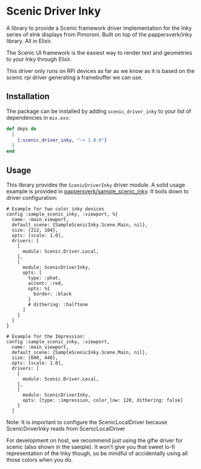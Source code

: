 # Scenic Driver Inky

A library to provide a Scenic framework driver implementation for the Inky series of eInk displays from Pimoroni. Built on top of the pappersverk/inky library. All in Elixir.

The Scenic UI framework is the easiest way to render text and geometries to your Inky through Elixir.

This driver only runs on RPi devices as far as we know as it is based on the scenic rpi driver generating a framebuffer we can use.

## Installation

The package can be installed
by adding `scenic_driver_inky` to your list of dependencies in `mix.exs`:

```elixir
def deps do
  [
    {:scenic_driver_inky, "~> 1.0.0"}
  ]
end
```

## Usage

This library provides the `ScenicDriverInky` driver module. A solid usage example is provided in [pappersverk/sample_scenic_inky](https://github.com/pappersverk/sample_scenic_inky). It boils down to driver configuration:

```
# Example for two color inky devices
config :sample_scenic_inky, :viewport, %{
  name: :main_viewport,
  default_scene: {SampleScenicInky.Scene.Main, nil},
  size: {212, 104},
  opts: [scale: 1.0],
  drivers: [
    [
      module: Scenic.Driver.Local,
    ],
    [
      module: ScenicDriverInky,
      opts: [
        type: :phat,
        accent: :red,
        opts: %{
          border: :black
        }
        # dithering: :halftone
      ]
    ]
  ]
}

# Example for the Impression:
config :sample_scenic_inky, :viewport,
  name: :main_viewport,
  default_scene: {SampleScenicInky.Scene.Main, nil},
  size: {600, 448},
  opts: [scale: 1.0],
  drivers: [
    [
      module: Scenic.Driver.Local,
    ],
    [
      module: ScenicDriverInky,
      opts: [type: :impression, color_low: 120, dithering: false]
    ]
  ]
```

Note: It is important to configure the ScenicLocalDriver because ScenicDriverInky reads from ScenicLocalDriver

For development on host, we recommend just using the glfw driver for scenic (also shown in the sample). It won't give you that sweet lo-fi representation of the Inky though, so be mindful of accidentally using all those colors when you do.
